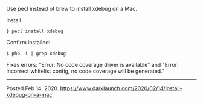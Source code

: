 Use pecl instead of brew to install xdebug on a Mac.

Install
```
$ pecl install xdebug
```

Confirm installed:
```
$ php -i | grep xdebug
```

Fixes errors: "Error: No code coverage driver is available" and "Error:  Incorrect whitelist config, no code coverage will be generated."

---

Posted Feb 14, 2020.
https://www.darklaunch.com/2020/02/14/install-xdebug-on-a-mac